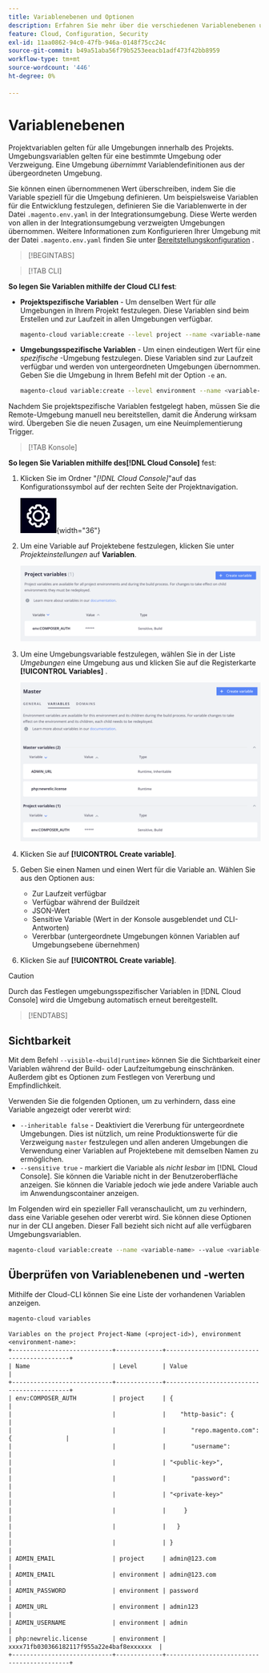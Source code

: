 ```yaml
---
title: Variablenebenen und Optionen
description: Erfahren Sie mehr über die verschiedenen Variablenebenen und -optionen, die beim Anpassen Ihrer Adobe Commerce in der Laufzeitumgebung für Cloud-Infrastruktur-Projekte verwendet werden.
feature: Cloud, Configuration, Security
exl-id: 11aa0862-94c0-47fb-946a-0148f75cc24c
source-git-commit: b49a51aba56f79b5253eeacb1adf473f42bb8959
workflow-type: tm+mt
source-wordcount: '446'
ht-degree: 0%

---
```


# Variablenebenen

Projektvariablen gelten für alle Umgebungen innerhalb des Projekts. Umgebungsvariablen gelten für eine bestimmte Umgebung oder Verzweigung. Eine Umgebung _übernimmt_ Variablendefinitionen aus der übergeordneten Umgebung.

Sie können einen übernommenen Wert überschreiben, indem Sie die Variable speziell für die Umgebung definieren. Um beispielsweise Variablen für die Entwicklung festzulegen, definieren Sie die Variablenwerte in der Datei `.magento.env.yaml` in der Integrationsumgebung. Diese Werte werden von allen in der Integrationsumgebung verzweigten Umgebungen übernommen. Weitere Informationen zum Konfigurieren Ihrer Umgebung mit der Datei `.magento.env.yaml` finden Sie unter [Bereitstellungskonfiguration](configure-env-yaml.md) .

>[!BEGINTABS]

>[!TAB CLI]

**So legen Sie Variablen mithilfe der Cloud CLI fest**:

- **Projektspezifische Variablen** - Um denselben Wert für _alle_ Umgebungen in Ihrem Projekt festzulegen. Diese Variablen sind beim Erstellen und zur Laufzeit in allen Umgebungen verfügbar.

  ```bash
  magento-cloud variable:create --level project --name <variable-name> --value <variable-value>
  ```

- **Umgebungsspezifische Variablen** - Um einen eindeutigen Wert für eine _spezifische_ -Umgebung festzulegen. Diese Variablen sind zur Laufzeit verfügbar und werden von untergeordneten Umgebungen übernommen. Geben Sie die Umgebung in Ihrem Befehl mit der Option `-e` an.

  ```bash
  magento-cloud variable:create --level environment --name <variable-name> --value <variable-value>
  ```

Nachdem Sie projektspezifische Variablen festgelegt haben, müssen Sie die Remote-Umgebung manuell neu bereitstellen, damit die Änderung wirksam wird. Übergeben Sie die neuen Zusagen, um eine Neuimplementierung Trigger.

>[!TAB Konsole]

**So legen Sie Variablen mithilfe des[!DNL Cloud Console]** fest:

1. Klicken Sie im Ordner &quot;_[!DNL Cloud Console]_&quot;auf das Konfigurationssymbol auf der rechten Seite der Projektnavigation.

   ![Projekt konfigurieren](../../assets/icon-configure.png){width="36"}

1. Um eine Variable auf Projektebene festzulegen, klicken Sie unter _Projekteinstellungen_ auf **Variablen**.

   ![Projektvariablen](../../assets/ui-project-variables.png)

1. Um eine Umgebungsvariable festzulegen, wählen Sie in der Liste _Umgebungen_ eine Umgebung aus und klicken Sie auf die Registerkarte **[!UICONTROL Variables]** .

   ![Registerkarte &quot;Umgebungsvariablen&quot;](../../assets/ui-environment-variables.png)

1. Klicken Sie auf **[!UICONTROL Create variable]**.

1. Geben Sie einen Namen und einen Wert für die Variable an. Wählen Sie aus den Optionen aus:

   - Zur Laufzeit verfügbar
   - Verfügbar während der Buildzeit
   - JSON-Wert
   - Sensitive Variable (Wert in der Konsole ausgeblendet und CLI-Antworten)
   - Vererbbar (untergeordnete Umgebungen können Variablen auf Umgebungsebene übernehmen)

1. Klicken Sie auf **[!UICONTROL Create variable]**.

>[!CAUTION]
>
>Durch das Festlegen umgebungsspezifischer Variablen in [!DNL Cloud Console] wird die Umgebung automatisch erneut bereitgestellt.

>[!ENDTABS]

## Sichtbarkeit

Mit dem Befehl `--visible-<build|runtime>` können Sie die Sichtbarkeit einer Variablen während der Build- oder Laufzeitumgebung einschränken. Außerdem gibt es Optionen zum Festlegen von Vererbung und Empfindlichkeit.

Verwenden Sie die folgenden Optionen, um zu verhindern, dass eine Variable angezeigt oder vererbt wird:

- `--inheritable false` - Deaktiviert die Vererbung für untergeordnete Umgebungen. Dies ist nützlich, um reine Produktionswerte für die Verzweigung `master` festzulegen und allen anderen Umgebungen die Verwendung einer Variablen auf Projektebene mit demselben Namen zu ermöglichen.
- `--sensitive true` - markiert die Variable als _nicht lesbar_ im [!DNL Cloud Console]. Sie können die Variable nicht in der Benutzeroberfläche anzeigen. Sie können die Variable jedoch wie jede andere Variable auch im Anwendungscontainer anzeigen.

Im Folgenden wird ein spezieller Fall veranschaulicht, um zu verhindern, dass eine Variable gesehen oder vererbt wird. Sie können diese Optionen nur in der CLI angeben. Dieser Fall bezieht sich nicht auf alle verfügbaren Umgebungsvariablen.

```bash
magento-cloud variable:create --name <variable-name> --value <variable-value> --inheritable false --sensitive true
```

## Überprüfen von Variablenebenen und -werten

Mithilfe der Cloud-CLI können Sie eine Liste der vorhandenen Variablen anzeigen.

```bash
magento-cloud variables
```

```
Variables on the project Project-Name (<project-id>), environment <environment-name>:
+----------------------------+-------------+-------------------------------------------+
| Name                       | Level       | Value                                     |
+----------------------------+-------------+-------------------------------------------+
| env:COMPOSER_AUTH          | project     | {                                         |
|                            |             |    "http-basic": {                        |
|                            |             |       "repo.magento.com": {               |
|                            |             |       "username":                         |
|                            |             | "<public-key>",                           |
|                            |             |       "password":                         |
|                            |             | "<private-key>"                           |
|                            |             |     }                                     |
|                            |             |   }                                       |
|                            |             | }                                         |
| ADMIN_EMAIL                | project     | admin@123.com                             |
| ADMIN_EMAIL                | environment | admin@123.com                             |
| ADMIN_PASSWORD             | environment | password                                  |
| ADMIN_URL                  | environment | admin123                                  |
| ADMIN_USERNAME             | environment | admin                                     |
| php:newrelic.license       | environment | xxxx71fb030366182117f955a22e4baf8exxxxxx  |
+----------------------------+-------------+-------------------------------------------+
```
